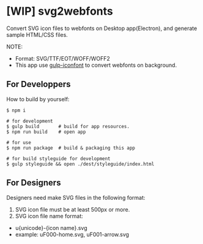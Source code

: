 # [WIP] svg2webfonts

Convert SVG icon files to webfonts on Desktop app(Electron), and generate sample HTML/CSS files.

NOTE:
* Format: SVG/TTF/EOT/WOFF/WOFF2
* This app use [gulp-iconfont](https://github.com/nfroidure/gulp-iconfont) to convert webfonts on background.


## For Developpers

How to build by yourself:

```
$ npm i

# for development
$ gulp build       # build for app resources.
$ npm run build    # open app

# for use
$ npm run package  # build & packaging this app

# for build styleguide for development
$ gulp styleguide && open ./dest/styleguide/index.html
```


## For Designers

Designers need make SVG files in the following format:

1. SVG icon file must be at least 500px or more.
2. SVG icon file name format:
  - u{unicode}-{icon name}.svg
  - example: uF000-home.svg, uF001-arrow.svg
